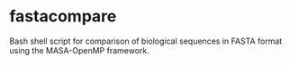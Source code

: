 # fastacompare
Bash shell script for comparison of biological sequences in FASTA format using the MASA-OpenMP framework.
